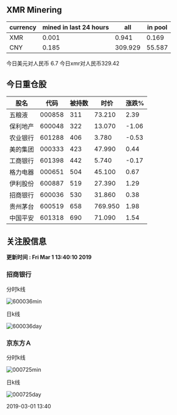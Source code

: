 ## XMR Minering

|currency|mined in last 24 hours|all|in pool|
|---|---|---|---|
|XMR|0.001|0.941|0.169|
|CNY|0.185|309.929|55.587|

今日美元对人民币 6.7	今日xmr对人民币329.42


## 今日重仓股 

|股名|代码|被持数|时价|涨跌%|
|---|---|---|---|---|
|五粮液|000858|311|73.210|2.39|
|保利地产|600048|322|13.070|-1.06|
|农业银行|601288|406|3.780|-0.53|
|美的集团|000333|423|47.990|0.44|
|工商银行|601398|442|5.740|-0.17|
|格力电器|000651|504|45.100|0.67|
|伊利股份|600887|519|27.390|1.29|
|招商银行|600036|530|31.860|0.38|
|贵州茅台|600519|658|769.950|1.98|
|中国平安|601318|690|71.090|1.54|

## 关注股信息
**更新时间 : Fri Mar  1 13:40:10 2019**
### 招商银行 
分时k线

![600036min](http://image.sinajs.cn/newchart/min/n/sh600036.gif)

日k线

![600036day](http://image.sinajs.cn/newchart/daily/n/sh600036.gif)

### 京东方Ａ 
分时k线

![000725min](http://image.sinajs.cn/newchart/min/n/sz000725.gif)

日k线

![000725day](http://image.sinajs.cn/newchart/daily/n/sz000725.gif)

2019-03-01 13:40